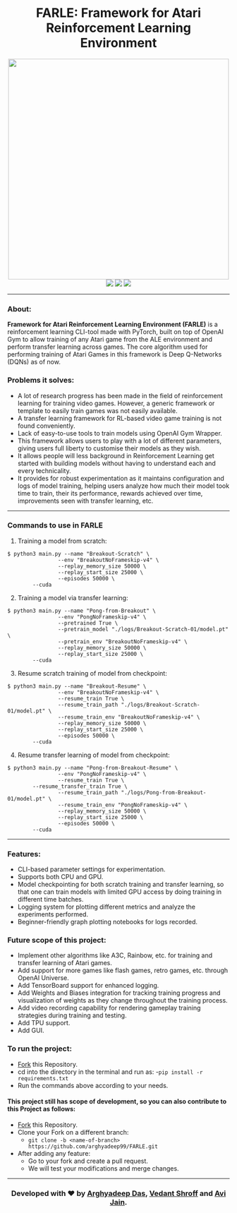 <h1 align="center">FARLE: Framework for Atari Reinforcement Learning Environment</h1>

<div align="center">
<img src = "https://user-images.githubusercontent.com/33197180/111116948-cd3a5580-858c-11eb-92d6-12aec493b91f.png" width="500" />

<br>
<img src = "https://img.shields.io/badge/Made_with-Python3-blue?style=for-the-badge&logo=python" />
<img src = "https://img.shields.io/badge/Made_with-PyTorch-blue?style=for-the-badge&logo=pytorch"/>
<img src = "https://img.shields.io/badge/Made_with-OpenAI_Gym-blue?style=for-the-badge&logo=openai" />

<br>

</div>

---

### About:

**Framework for Atari Reinforcement Learning Environment (FARLE)** is a reinforcement learning CLI-tool made with PyTorch, built on top of OpenAI Gym to allow training of any Atari game from the ALE environment and perform transfer learning across games. The core algorithm used for performing training of Atari Games in this framework is Deep Q-Networks (DQNs) as of now.

### Problems it solves:

* A lot of research progress has been made in the field of reinforcement learning for training video games. However, a generic framework or template to easily train games was not easily available.
* A transfer learning framework for RL-based video game training is not found conveniently.
* Lack of easy-to-use tools to train models using OpenAI Gym Wrapper.
* This framework allows users to play with a lot of different parameters, giving users full liberty to customise their models as they wish.
* It allows people will less background in Reinforcement Learning get started with building models without having to understand each and every technicality.
* It provides for robust experimentation as it maintains configuration and logs of model training, helping users analyze how much their model took time to train, their its performance, rewards achieved over time, improvements seen with transfer learning, etc. 

---

### Commands to use in FARLE

1. Training a model from scratch:
	
```console
$ python3 main.py --name "Breakout-Scratch" \
                --env "BreakoutNoFrameskip-v4" \
                --replay_memory_size 50000 \
                --replay_start_size 25000 \
                --episodes 50000 \
		--cuda
```

2. Training a model via transfer learning:
	
```console
$ python3 main.py --name "Pong-from-Breakout" \
                --env "PongNoFrameskip-v4" \
                --pretrained True \
                --pretrain_model "./logs/Breakout-Scratch-01/model.pt" \
                --pretrain_env "BreakoutNoFrameskip-v4" \
                --replay_memory_size 50000 \
                --replay_start_size 25000 \
		--cuda
```

3. Resume scratch training of model from checkpoint:
	
```console
$ python3 main.py --name "Breakout-Resume" \
                --env "BreakoutNoFrameskip-v4" \
                --resume_train True \
                --resume_train_path "./logs/Breakout-Scratch-01/model.pt" \
                --resume_train_env "BreakoutNoFrameskip-v4" \
                --replay_memory_size 50000 \
                --replay_start_size 25000 \
                --episodes 50000 \
		--cuda
```

4. Resume transfer learning of model from checkpoint:
	
```console
$ python3 main.py --name "Pong-from-Breakout-Resume" \
                --env "PongNoFrameskip-v4" \
                --resume_train True \
		--resume_transfer_train True \
                --resume_train_path "./logs/Pong-from-Breakout-01/model.pt" \
                --resume_train_env "PongNoFrameskip-v4" \
                --replay_memory_size 50000 \
                --replay_start_size 25000 \
                --episodes 50000 \
		--cuda
```

---

### Features:

* CLI-based parameter settings for experimentation.
* Supports both CPU and GPU.
* Model checkpointing for both scratch training and transfer learning, so that one can train models with limited GPU access by doing training in different time batches.
* Logging system for plotting different metrics and analyze the experiments performed.
* Beginner-friendly graph plotting notebooks for logs recorded.


### Future scope of this project:

* Implement other algorithms like A3C, Rainbow, etc. for training and transfer learning of Atari games. 
* Add support for more games like flash games, retro games, etc. through OpenAI Universe.
* Add TensorBoard support for enhanced logging.
* Add Weights and Biases integration for tracking training progress and visualization of weights as they change throughout the training process.
* Add video recording capability for rendering gameplay training strategies during training and testing.
* Add TPU support.
* Add GUI.

### To run the project:

* [Fork](https://github.com/arghyadeep99/FARLE) this Repository.
* cd into the directory in the terminal and run as:
  -`pip install -r requirements.txt`
* Run the commands above according to your needs.


#### This project still has scope of development, so you can also contribute to this Project as follows:
* [Fork](https://github.com/arghyadeep99/FARLE) this Repository.
* Clone your Fork on a different branch:
	* `git clone -b <name-of-branch> https://github.com/arghyadeep99/FARLE.git`
* After adding any feature:
	* Go to your fork and create a pull request.
	* We will test your modifications and merge changes.

---

<h3 align="center"><b>Developed with ❤️ by <a href="https://github.com/arghyadeep99">Arghyadeep Das</a>, <a href="https://github.com/vedant-shroff">Vedant Shroff</a> and <a href="https://github.com/aviiiij">Avi Jain</a>. </b></h3>
